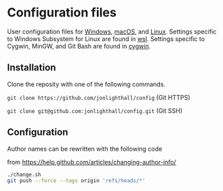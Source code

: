 # Configuration files
User configuration files for [Windows](windows), [macOS](apple), and [Linux](linux). Settings specific to Windows Subsystem for Linux are found in [wsl](wsl). Settings specific to Cygwin, MinGW, and Git Bash are found in [cygwin](cygwin). 

## Installation
Clone the reposity with one of the following commands.

`git clone https://github.com/jonlighthall/config` (Git HTTPS)

`git clone git@github.com:jonlighthall/config.git` (Git SSH)

## Configuration
Author names can be rewritten with the following code

from <https://help.github.com/articles/changing-author-info/>

````bash
./change.sh
git push --force --tags origin 'refs/heads/*'
````
